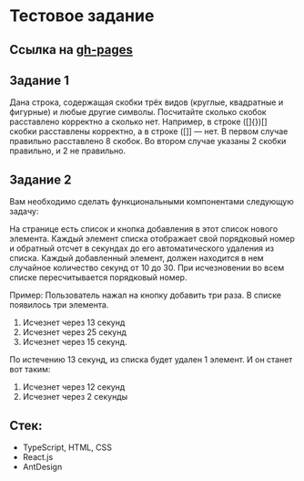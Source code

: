 # Тестовое задание

## Ссылка на [gh-pages](https://danilapochekutov.github.io/testTaskBrackets)

## Задание 1

Дана строка, содержащая скобки трёх видов (круглые, квадратные и фигурные) и любые другие символы. Посчитайте сколько скобок расставлено корректно а сколько нет.
Например, в строке ([]{})[] скобки расставлены корректно, а в строке ([]] — нет. В первом случае правильно расставлено 8 скобок. Во втором случае указаны 2 скобки правильно, и 2 не правильно.

## Задание 2

Вам необходимо сделать функциональными компонентами следующую задачу:

На странице есть список и кнопка добавления в этот список нового элемента.
Каждый элемент списка отображает свой порядковый номер и обратный отсчет в секундах до его автоматического удаления из списка.
Каждый добавленный элемент, должен находится в нем случайное количество секунд от 10 до 30. При исчезновении во всем списке пересчитывается порядковый номер.

Пример: Пользователь нажал на кнопку добавить три раза. В списке появилось три элемента.

1. Исчезнет через 13 секунд
2. Исчезнет через 25 секунд
3. Исчезнет через 15 секунд.

По истечению 13 секунд, из списка будет удален 1 элемент. И он станет вот таким:

1. Исчезнет через 12 секунд
2. Исчезнет через 2 секунды

## Стек:

- TypeScript, HTML, CSS
- React.js
- AntDesign
